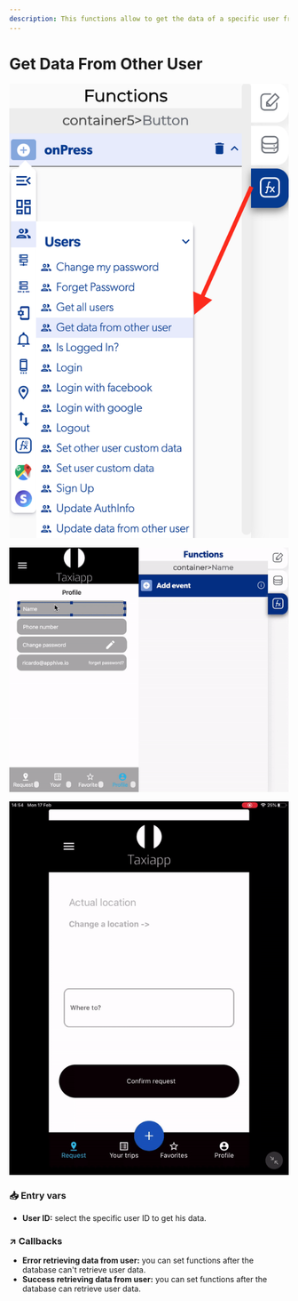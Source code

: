 ```yaml
---
description: This functions allow to get the data of a specific user from the database.
---
```


# Get Data From Other User



![](../../../.gitbook/assets/captura-de-pantalla-2020-02-10-a-la-s-10.38.28.png)

![](../../../.gitbook/assets/ezgif.com-video-to-gif-1%20%281%29.gif)

![](../../../.gitbook/assets/ezgif.com-video-to-gif-13.gif)



### 📥 Entry vars <a id="entry-vars"></a>

* **User ID:** select the specific user ID to get his data.

### ↗ Callbacks <a id="entry-vars"></a>

* **Error retrieving data from user:** you can set functions after the database can't retrieve user data.
* **Success retrieving data from user:** you can set functions after the database can retrieve user data.

